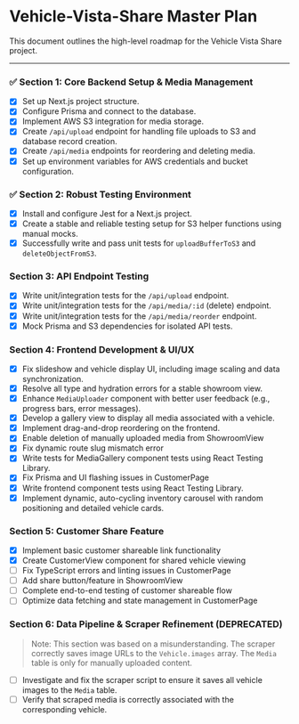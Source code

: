 # Vehicle-Vista-Share Master Plan

This document outlines the high-level roadmap for the Vehicle Vista Share project.

---

### ✅ Section 1: Core Backend Setup & Media Management
- [x] Set up Next.js project structure.
- [x] Configure Prisma and connect to the database.
- [x] Implement AWS S3 integration for media storage.
- [x] Create `/api/upload` endpoint for handling file uploads to S3 and database record creation.
- [x] Create `/api/media` endpoints for reordering and deleting media.
- [x] Set up environment variables for AWS credentials and bucket configuration.

### ✅ Section 2: Robust Testing Environment
- [x] Install and configure Jest for a Next.js project.
- [x] Create a stable and reliable testing setup for S3 helper functions using manual mocks.
- [x] Successfully write and pass unit tests for `uploadBufferToS3` and `deleteObjectFromS3`.

### Section 3: API Endpoint Testing
- [x] Write unit/integration tests for the `/api/upload` endpoint.
- [x] Write unit/integration tests for the `/api/media/:id` (delete) endpoint.
- [x] Write unit/integration tests for the `/api/media/reorder` endpoint.
- [x] Mock Prisma and S3 dependencies for isolated API tests.

### Section 4: Frontend Development & UI/UX
- [x] Fix slideshow and vehicle display UI, including image scaling and data synchronization.
- [x] Resolve all type and hydration errors for a stable showroom view.
- [x] Enhance `MediaUploader` component with better user feedback (e.g., progress bars, error messages).
- [x] Develop a gallery view to display all media associated with a vehicle.
- [x] Implement drag-and-drop reordering on the frontend.
- [x] Enable deletion of manually uploaded media from ShowroomView
- [x] Fix dynamic route slug mismatch error
- [x] Write tests for MediaGallery component tests using React Testing Library.
- [x] Fix Prisma and UI flashing issues in CustomerPage
- [x] Write frontend component tests using React Testing Library.
- [x] Implement dynamic, auto-cycling inventory carousel with random positioning and detailed vehicle cards.

### Section 5: Customer Share Feature
- [x] Implement basic customer shareable link functionality
- [x] Create CustomerView component for shared vehicle viewing
- [ ] Fix TypeScript errors and linting issues in CustomerPage
- [ ] Add share button/feature in ShowroomView
- [ ] Complete end-to-end testing of customer shareable flow
- [ ] Optimize data fetching and state management in CustomerPage

### Section 6: Data Pipeline & Scraper Refinement (DEPRECATED)
> Note: This section was based on a misunderstanding. The scraper correctly saves image URLs to the `Vehicle.images` array. The `Media` table is only for manually uploaded content.
- [ ] Investigate and fix the scraper script to ensure it saves all vehicle images to the `Media` table.
- [ ] Verify that scraped media is correctly associated with the corresponding vehicle.
